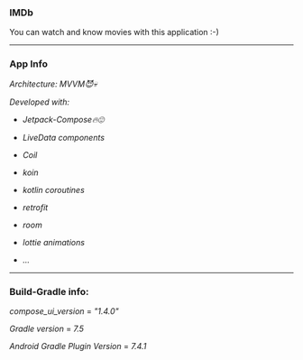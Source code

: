 ### IMDb
You can watch and know movies with this application :-)

---

### App Info

*Architecture: MVVM😈💀*

*Developed with:*

  * *Jetpack-Compose🔥😍*
  
  * *LiveData components*
  
  * *Coil*
  
  * *koin*
  
  * *kotlin coroutines*
  
  * *retrofit*
  
  * *room*
  
  * *lottie animations*
  
  * *...*
  
  ---

### Build-Gradle info:
*compose_ui_version* = *"1.4.0"*


*Gradle version* = *7.5*

*Android Gradle Plugin Version* = *7.4.1*







